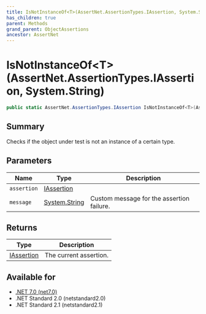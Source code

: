 ```yaml
---
title: IsNotInstanceOf<T>(AssertNet.AssertionTypes.IAssertion, System.String)
has_children: true
parent: Methods
grand_parent: ObjectAssertions
ancestor: AssertNet
---
```

# IsNotInstanceOf&lt;T&gt;(AssertNet.AssertionTypes.IAssertion, System.String)

```csharp
public static AssertNet.AssertionTypes.IAssertion IsNotInstanceOf<T>(AssertNet.AssertionTypes.IAssertion assertion, System.String message);
```

## Summary
Checks if the object under test is not an instance of a certain type.

## Parameters
|Name|Type|Description|
|-|-|-|
|`assertion`|[IAssertion](t_assertnet_assertiontypes_iassertion.md)||
|`message`|[System.String](https://learn.microsoft.com/en-us/dotnet/api/system.string)|Custom message for the assertion failure.|

## Returns
|Type|Description|
|-|-|
|[IAssertion](t_assertnet_assertiontypes_iassertion.md)|The current assertion.|

## Available for
- [.NET 7.0 (net7.0)](https://versionsof.net/core/7.0/)
- .NET Standard 2.0 (netstandard2.0)
- .NET Standard 2.1 (netstandard2.1)
